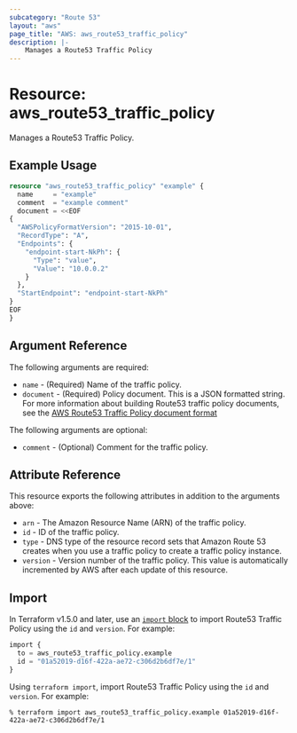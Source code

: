 ```yaml
---
subcategory: "Route 53"
layout: "aws"
page_title: "AWS: aws_route53_traffic_policy"
description: |-
    Manages a Route53 Traffic Policy
---
```


# Resource: aws_route53_traffic_policy

Manages a Route53 Traffic Policy.

## Example Usage

```terraform
resource "aws_route53_traffic_policy" "example" {
  name     = "example"
  comment  = "example comment"
  document = <<EOF
{
  "AWSPolicyFormatVersion": "2015-10-01",
  "RecordType": "A",
  "Endpoints": {
    "endpoint-start-NkPh": {
      "Type": "value",
      "Value": "10.0.0.2"
    }
  },
  "StartEndpoint": "endpoint-start-NkPh"
}
EOF
}
```

## Argument Reference

The following arguments are required:

* `name` - (Required) Name of the traffic policy.
* `document` - (Required) Policy document. This is a JSON formatted string. For more information about building Route53 traffic policy documents, see the [AWS Route53 Traffic Policy document format](https://docs.aws.amazon.com/Route53/latest/APIReference/api-policies-traffic-policy-document-format.html)

The following arguments are optional:

* `comment` - (Optional) Comment for the traffic policy.

## Attribute Reference

This resource exports the following attributes in addition to the arguments above:

* `arn` - The Amazon Resource Name (ARN) of the traffic policy.
* `id` - ID of the traffic policy.
* `type` - DNS type of the resource record sets that Amazon Route 53 creates when you use a traffic policy to create a traffic policy instance.
* `version` - Version number of the traffic policy. This value is automatically incremented by AWS after each update of this resource.

## Import

In Terraform v1.5.0 and later, use an [`import` block](https://developer.hashicorp.com/terraform/language/import) to import Route53 Traffic Policy using the `id` and `version`. For example:

```terraform
import {
  to = aws_route53_traffic_policy.example
  id = "01a52019-d16f-422a-ae72-c306d2b6df7e/1"
}
```

Using `terraform import`, import Route53 Traffic Policy using the `id` and `version`. For example:

```console
% terraform import aws_route53_traffic_policy.example 01a52019-d16f-422a-ae72-c306d2b6df7e/1
```
